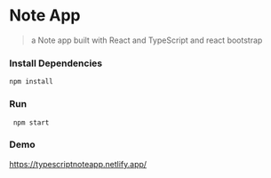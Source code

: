 # Note App
>a Note app built with React and TypeScript and react bootstrap


### Install Dependencies

```
npm install
```

### Run
```
 npm start
```


### Demo
https://typescriptnoteapp.netlify.app/

